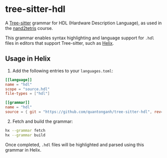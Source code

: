 # tree-sitter-hdl

A [Tree-sitter](https://tree-sitter.github.io/tree-sitter/) grammar for HDL (Hardware Description Language), as used in the [nand2tetris](https://www.nand2tetris.org/) course.

This grammar enables syntax highlighting and language support for `.hdl` files in editors that support Tree-sitter, such as [Helix](https://helix-editor.com/).

## Usage in Helix

1. Add the following entries to your `languages.toml`:

```toml
[[language]]
name = "hdl"
scope = "source.hdl"
file-types = ["hdl"]

[[grammar]]
name = "hdl"
source = { git = "https://github.com/quantonganh/tree-sitter-hdl", rev="adcb20742ffecbffb2851dce83de37e6594f3ae8" }
```

2. Fetch and build the grammar:

```sh
hx --grammar fetch
hx --grammar build
```
Once completed, `.hdl` files will be highlighted and parsed using this grammar in Helix.

